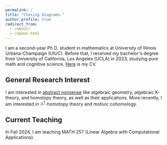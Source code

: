 ```yaml
---
permalink: /
title: "Chasing Diagrams."
author_profile: true
redirect_from: 
  - /about/
  - /about.html
---
```


I am a second-year Ph.D. student in mathematics at University of Illinois Urbana-Champaign (UIUC). Before that, I received my bachelor's degree from University of California, Los Angeles (UCLA) in 2023, studying pure math and cognitive science. [Here](https://jiantongliu.github.io/files/Jiantong_Liu_CV.pdf) is my CV. 

General Research Interest
------
I am interested in [abstract nonsense](https://en.wikipedia.org/wiki/Abstract_nonsense) like algebraic geometry, algebraic K-theory, and homotopy theory, as well as their applications. More recently, I am interested in $\mathbb A^1$-homotopy theory and motivic cohomology. 

Current Teaching
------
In Fall 2024, I am teaching MATH 257 (Linear Algebra with Computational Applications). 
